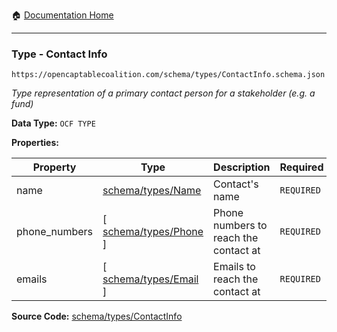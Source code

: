 :house: [Documentation Home](/README.md)

---

### Type - Contact Info

`https://opencaptablecoalition.com/schema/types/ContactInfo.schema.json`

_Type representation of a primary contact person for a stakeholder (e.g. a fund)_

**Data Type:** `OCF TYPE`

**Properties:**

| Property      | Type                                                  | Description                           | Required   |
| ------------- | ----------------------------------------------------- | ------------------------------------- | ---------- |
| name          | [schema/types/Name](/docs/schema/types/Name.md)       | Contact's name                        | `REQUIRED` |
| phone_numbers | [ [schema/types/Phone](/docs/schema/types/Phone.md) ] | Phone numbers to reach the contact at | `REQUIRED` |
| emails        | [ [schema/types/Email](/docs/schema/types/Email.md) ] | Emails to reach the contact at        | `REQUIRED` |

**Source Code:** [schema/types/ContactInfo](/schema/types/ContactInfo.schema.json)
